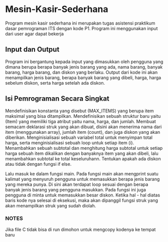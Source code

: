 # Mesin-Kasir-Sederhana
Program mesin kasir sederhana ini merupakan tugas asistensi praktikum dasar pemrograman ITS dengan kode P1. Program ini menggunakan input dari user agar dapat bekerja

## Input dan Output
Program ini bergantung kepada input yang dimasukkan oleh pengguna yang dimana berupa berapa banyak jenis barang yang ada, nama barang, banyak barang, harga barang, dan diskon yang berlaku. Output dari kode ini akan menampilkan jenis barang, berapa banyak barang yang dibeli, harga, harga sebelum diskon, serta harga setelah ada diskon.

## Isi Pemrograman Secara Singkat
Mendefinisikan konstanta yang disebut (MAX_ITEMS) yang berupa item maksimal yang bisa ditampilkan. Mendefinisikan sebuah struktur baru yaitu (Item) yang memiliki tiga atribut yaitu nama, harga, dan jumlah. Membuat semacam deklarasi struk yang akan dibuat, disini akan menerima nama dari item (menggunakan array), jumlah item (count), dan juga diskon yang akan diberikan. Menginisialisasi sebuah variabel total untuk menyimpan total harga, serta menginisialisasi sebuah loop untuk setiap item (i). Menambahkan sebuah subtotal dan menghitung harga subtotal untuk setiap harga sebuah item dikalikan dengan banyaknya item yang akan dibeli, lalu menambahkan subtotal ke total keseluruhann. Tentukan apakah ada diskon atau tidak dengan fungsi if else.

Lalu masuk ke dalam fungsi main. Pada fungsi main akan mengprint suatu kalimat yang menyuruh pengguna untuk memasukkan berapa jenis barang yang mereka punya. Di sini akan terdapat loop sesuai dengan berapa banyak jenis barang yang pengguna masukkan. Pada fungsi ini juga pengguna di minta untuk memasukkan besar diskon. Ketika hal - hal diatas baris kode nya selesai di eksekusi, maka akan dipanggil fungsi struk yang akan menampilkan struk yang sudah diolah.

### NOTES
Jika file C tidak bisa di run dimohon untuk mengcopy kodenya ke tempat baru
